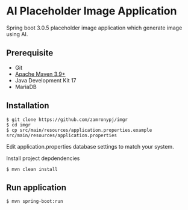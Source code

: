 # AI Placeholder Image Application

Spring boot 3.0.5 placeholder image application which generate image using AI.

## Prerequisite

- Git
- [Apache Maven 3.9+](https://maven.apache.org/guides/index.html)
- Java Development Kit 17
- MariaDB

## Installation

```
$ git clone https://github.com/zamronypj/imgr
$ cd imgr
$ cp src/main/resources/application.properties.example src/main/resources/application.properties
```
Edit application.properties database settings to match your system.

Install project depdendencies

```
$ mvn clean install
```

## Run application

```
$ mvn spring-boot:run
```
